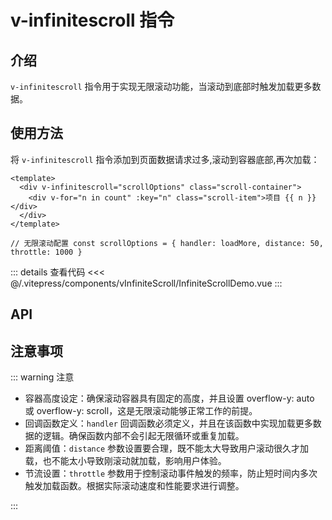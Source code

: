 # v-infinitescroll 指令

## 介绍

`v-infinitescroll` 指令用于实现无限滚动功能，当滚动到底部时触发加载更多数据。

## 使用方法

将 `v-infinitescroll` 指令添加到页面数据请求过多,滚动到容器底部,再次加载：

```vue
<template>
  <div v-infinitescroll="scrollOptions" class="scroll-container">
    <div v-for="n in count" :key="n" class="scroll-item">项目 {{ n }}</div>
  </div>
</template>

// 无限滚动配置 const scrollOptions = { handler: loadMore, distance: 50, throttle: 1000 }
```

<InfiniteScrollDemo />

::: details 查看代码
<<< @/.vitepress/components/vInfiniteScroll/InfiniteScrollDemo.vue
:::

## API

<ApiTable :data="apiData"/>

<script setup>
import InfiniteScrollDemo from '../.vitepress/components/vInfiniteScroll/InfiniteScrollDemo.vue';
import ApiTable from '../.vitepress/components/ApiTable.vue'

const apiData = [
    {
        name: 'handler',
        description: '滚动到底部时触发的回调函数',
        type: 'Function',
        default: '用户自己定义',
        required: true
    },
    {
        name:'distance',
        description: '触发加载的距离阀值，即距离底部多少像素时开始加载更多数据',
        type: 'Number',
        default: '0',
        required: false
    },
    {
        name: 'throttle',
        description: '节流时间，即每隔多少毫秒触发一次回调函数',
        type: 'Number',
        default: '200',
        required: false
    },
]
</script>

## 注意事项

::: warning 注意

- 容器高度设定：确保滚动容器具有固定的高度，并且设置 overflow-y: auto 或 overflow-y: scroll，这是无限滚动能够正常工作的前提。
- 回调函数定义：`handler` 回调函数必须定义，并且在该函数中实现加载更多数据的逻辑。确保函数内部不会引起无限循环或重复加载。
- 距离阈值：`distance` 参数设置要合理，既不能太大导致用户滚动很久才加载，也不能太小导致刚滚动就加载，影响用户体验。
- 节流设置：`throttle` 参数用于控制滚动事件触发的频率，防止短时间内多次触发加载函数。根据实际滚动速度和性能要求进行调整。

:::
